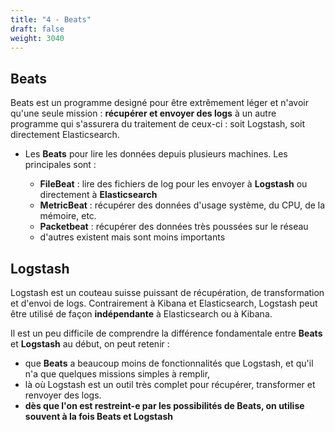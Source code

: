 ```yaml
---
title: "4 - Beats"
draft: false
weight: 3040
---
```


<!-- https://www.youtube.com/watch?v=X3OXO4C0wR8&list=PLn6POgpklwWrgJXXvbjlFPyHf8Q5a9n2b&index=11 -->

<!-- FRegrouper avec Logstash ? -->

## Beats

Beats est un programme designé pour être extrêmement léger et n'avoir qu'une seule mission : **récupérer et envoyer des logs** à un autre programme qui s'assurera du traitement de ceux-ci : soit Logstash, soit directement Elasticsearch.

- Les **Beats** pour lire les données depuis plusieurs machines. Les principales sont :

  - **FileBeat** : lire des fichiers de log pour les envoyer à **Logstash** ou directement à **Elasticsearch**
  - **MetricBeat** : récupérer des données d'usage système, du CPU, de la mémoire, etc.
  - **Packetbeat** : récupérer des données très poussées sur le réseau
  - d'autres existent mais sont moins importants

## Logstash

Logstash est un couteau suisse puissant de récupération, de transformation et d'envoi de logs.
Contrairement à Kibana et Elasticsearch, Logstash peut être utilisé de façon **indépendante** à Elasticsearch ou à Kibana.

<!-- FIXME: Exemple filtres, principe des inputs/outputs -->

Il est un peu difficile de comprendre la différence fondamentale entre **Beats** et **Logstash** au début, on peut retenir :

- que **Beats** a beaucoup moins de fonctionnalités que Logstash, et qu'il n'a que quelques missions simples à remplir,
- là où Logstash est un outil très complet pour récupérer, transformer et renvoyer des logs.
- **dès que l'on est restreint-e par les possibilités de Beats, on utilise souvent à la fois Beats et Logstash**

<!-- FIXME: Filebeat -->
